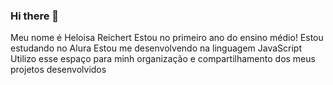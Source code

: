 ### Hi there 👋
Meu nome é Heloisa Reichert
Estou no primeiro ano do ensino médio!
Estou estudando no Alura
Estou me desenvolvendo na linguagem JavaScript
Utilizo esse espaço para minh organização e compartilhamento dos meus projetos desenvolvidos
